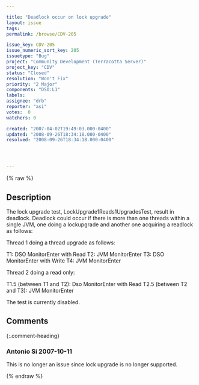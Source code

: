 ```yaml
---

title: "Deadlock occur on lock upgrade"
layout: issue
tags: 
permalink: /browse/CDV-205

issue_key: CDV-205
issue_numeric_sort_key: 205
issuetype: "Bug"
project: "Community Development (Terracotta Server)"
project_key: "CDV"
status: "Closed"
resolution: "Won't Fix"
priority: "2 Major"
components: "DSO:L1"
labels: 
assignee: "drb"
reporter: "asi"
votes:  0
watchers: 0

created: "2007-04-02T19:49:03.000-0400"
updated: "2008-09-26T18:34:18.000-0400"
resolved: "2008-09-26T18:34:18.000-0400"




---
```


{% raw %}

## Description

<div markdown="1" class="description">

The lock upgrade test, LockUpgrade1Reads1UpgradesTest, result in deadlock. Deadlock could occur if there is more than one threads within a single JVM, one doing a lockupgrade and another one acquiring a readlock as follows:

Thread 1 doing a thread upgrade as follows:

 T1: DSO MonitorEnter with Read
 T2: JVM MonitorEnter
 T3: DSO MonitorEnter with Write
 T4: JVM MonitorEnter

 Thread 2 doing a read only:

 T1.5 (between T1 and T2): Dso MonitorEnter with Read
 T2.5 (between T2 and T3): JVM MonitorEnter

The test is currently disabled.

</div>

## Comments


{:.comment-heading}
### **Antonio Si** <span class="date">2007-10-11</span>

<div markdown="1" class="comment">

This is no longer an issue since lock upgrade is no longer supported.

</div>



{% endraw %}
